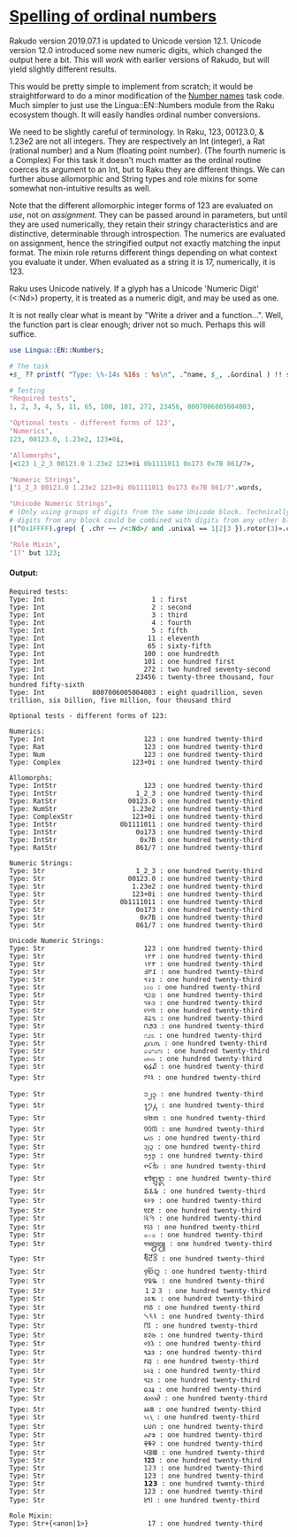 [1]: https://rosettacode.org/wiki/Spelling_of_ordinal_numbers

# [Spelling of ordinal numbers][1]





Rakudo version 2019.07.1 is updated to Unicode version 12.1. Unicode version 12.0 introduced some new numeric digits, which changed the output here a bit. This will *work* with earlier versions of Rakudo, but will yield slightly different results.



This would be pretty simple to implement from scratch; it would be straightforward to do a minor modification of the [ Number names](https://rosettacode.org/wiki/Number_names#Raku) task code. Much simpler to just use the Lingua::EN::Numbers module from the Raku ecosystem though. It will easily handles ordinal number conversions.



We need to be slightly careful of terminology. In Raku, 123, 00123.0, &amp; 1.23e2 are not all integers. They are respectively an Int (integer), a Rat (rational number) and a Num (floating point number). (The fourth numeric is a Complex) For this task it doesn't much matter as the ordinal routine coerces its argument to an Int, but to Raku they are different things. We can further abuse allomorphic and String types and role mixins for some somewhat non-intuitive results as well.



Note that the different allomorphic integer forms of 123 are evaluated on *use*, not on *assignment*. They can be passed around in parameters, but until they are used numerically, they retain their stringy characteristics and are distinctive, determinable through introspection. The numerics are evaluated on assignment, hence the stringified output not exactly matching the input format. The mixin role returns different things depending on what context you evaluate it under. When evaluated as a string it is 17, numerically, it is 123.



Raku uses Unicode natively. If a glyph has a Unicode 'Numeric Digit' (&lt;:Nd&gt;) property, it is treated as a numeric digit, and may be used as one.



It is not really clear what is meant by "Write a driver and a function...". Well, the function part is clear enough; driver not so much. Perhaps this will suffice.

```perl
use Lingua::EN::Numbers;

# The task
+$_ ?? printf( "Type: \%-14s %16s : %s\n", .^name, $_, .&ordinal ) !! say "\n$_:" for

# Testing
'Required tests',
1, 2, 3, 4, 5, 11, 65, 100, 101, 272, 23456, 8007006005004003,

'Optional tests - different forms of 123',
'Numerics',
123, 00123.0, 1.23e2, 123+0i,

'Allomorphs',
|<123 1_2_3 00123.0 1.23e2 123+0i 0b1111011 0o173 0x7B 861/7>,

'Numeric Strings',
|'1_2_3 00123.0 1.23e2 123+0i 0b1111011 0o173 0x7B 861/7'.words,

'Unicode Numeric Strings',
# (Only using groups of digits from the same Unicode block. Technically,
# digits from any block could be combined with digits from any other block.)
|(^0x1FFFF).grep( { .chr ~~ /<:Nd>/ and .unival == 1|2|3 }).rotor(3)».chr».join,

'Role Mixin',
'17' but 123;
```

#### Output:
```
Required tests:
Type: Int                           1 : first
Type: Int                           2 : second
Type: Int                           3 : third
Type: Int                           4 : fourth
Type: Int                           5 : fifth
Type: Int                          11 : eleventh
Type: Int                          65 : sixty-fifth
Type: Int                         100 : one hundredth
Type: Int                         101 : one hundred first
Type: Int                         272 : two hundred seventy-second
Type: Int                       23456 : twenty-three thousand, four hundred fifty-sixth
Type: Int            8007006005004003 : eight quadrillion, seven trillion, six billion, five million, four thousand third

Optional tests - different forms of 123:

Numerics:
Type: Int                         123 : one hundred twenty-third
Type: Rat                         123 : one hundred twenty-third
Type: Num                         123 : one hundred twenty-third
Type: Complex                  123+0i : one hundred twenty-third

Allomorphs:
Type: IntStr                      123 : one hundred twenty-third
Type: IntStr                    1_2_3 : one hundred twenty-third
Type: RatStr                  00123.0 : one hundred twenty-third
Type: NumStr                   1.23e2 : one hundred twenty-third
Type: ComplexStr               123+0i : one hundred twenty-third
Type: IntStr                0b1111011 : one hundred twenty-third
Type: IntStr                    0o173 : one hundred twenty-third
Type: IntStr                     0x7B : one hundred twenty-third
Type: RatStr                    861/7 : one hundred twenty-third

Numeric Strings:
Type: Str                       1_2_3 : one hundred twenty-third
Type: Str                     00123.0 : one hundred twenty-third
Type: Str                      1.23e2 : one hundred twenty-third
Type: Str                      123+0i : one hundred twenty-third
Type: Str                   0b1111011 : one hundred twenty-third
Type: Str                       0o173 : one hundred twenty-third
Type: Str                        0x7B : one hundred twenty-third
Type: Str                       861/7 : one hundred twenty-third

Unicode Numeric Strings:
Type: Str                         123 : one hundred twenty-third
Type: Str                         ١٢٣ : one hundred twenty-third
Type: Str                         ۱۲۳ : one hundred twenty-third
Type: Str                         ߁߂߃ : one hundred twenty-third
Type: Str                         १२३ : one hundred twenty-third
Type: Str                         ১২৩ : one hundred twenty-third
Type: Str                         ੧੨੩ : one hundred twenty-third
Type: Str                         ૧૨૩ : one hundred twenty-third
Type: Str                         ୧୨୩ : one hundred twenty-third
Type: Str                         ௧௨௩ : one hundred twenty-third
Type: Str                         ౧౨౩ : one hundred twenty-third
Type: Str                         ೧೨೩ : one hundred twenty-third
Type: Str                         ൧൨൩ : one hundred twenty-third
Type: Str                         ෧෨෩ : one hundred twenty-third
Type: Str                         ๑๒๓ : one hundred twenty-third
Type: Str                         ໑໒໓ : one hundred twenty-third
Type: Str                         ༡༢༣ : one hundred twenty-third
Type: Str                         ၁၂၃ : one hundred twenty-third
Type: Str                         ႑႒႓ : one hundred twenty-third
Type: Str                         ១២៣ : one hundred twenty-third
Type: Str                         ᠑᠒᠓ : one hundred twenty-third
Type: Str                         ᥇᥈᥉ : one hundred twenty-third
Type: Str                         ᧑᧒᧓ : one hundred twenty-third
Type: Str                         ᪁᪂᪃ : one hundred twenty-third
Type: Str                         ᪑᪒᪓ : one hundred twenty-third
Type: Str                         ᭑᭒᭓ : one hundred twenty-third
Type: Str                         ᮱᮲᮳ : one hundred twenty-third
Type: Str                         ᱁᱂᱃ : one hundred twenty-third
Type: Str                         ᱑᱒᱓ : one hundred twenty-third
Type: Str                         ꘡꘢꘣ : one hundred twenty-third
Type: Str                         ꣑꣒꣓ : one hundred twenty-third
Type: Str                         ꤁꤂꤃ : one hundred twenty-third
Type: Str                         ꧑꧒꧓ : one hundred twenty-third
Type: Str                         ꧱꧲꧳ : one hundred twenty-third
Type: Str                         ꩑꩒꩓ : one hundred twenty-third
Type: Str                         ꯱꯲꯳ : one hundred twenty-third
Type: Str                         １２３ : one hundred twenty-third
Type: Str                         𐒡𐒢𐒣 : one hundred twenty-third
Type: Str                         𐴱𐴲𐴳 : one hundred twenty-third
Type: Str                         𑁧𑁨𑁩 : one hundred twenty-third
Type: Str                         𑃱𑃲𑃳 : one hundred twenty-third
Type: Str                         𑄷𑄸𑄹 : one hundred twenty-third
Type: Str                         𑇑𑇒𑇓 : one hundred twenty-third
Type: Str                         𑋱𑋲𑋳 : one hundred twenty-third
Type: Str                         𑑑𑑒𑑓 : one hundred twenty-third
Type: Str                         𑓑𑓒𑓓 : one hundred twenty-third
Type: Str                         𑙑𑙒𑙓 : one hundred twenty-third
Type: Str                         𑛁𑛂𑛃 : one hundred twenty-third
Type: Str                         𑜱𑜲𑜳 : one hundred twenty-third
Type: Str                         𑣡𑣢𑣣 : one hundred twenty-third
Type: Str                         𑱑𑱒𑱓 : one hundred twenty-third
Type: Str                         𑵑𑵒𑵓 : one hundred twenty-third
Type: Str                         𑶡𑶢𑶣 : one hundred twenty-third
Type: Str                         𖩡𖩢𖩣 : one hundred twenty-third
Type: Str                         𖭑𖭒𖭓 : one hundred twenty-third
Type: Str                         𝟏𝟐𝟑 : one hundred twenty-third
Type: Str                         𝟙𝟚𝟛 : one hundred twenty-third
Type: Str                         𝟣𝟤𝟥 : one hundred twenty-third
Type: Str                         𝟭𝟮𝟯 : one hundred twenty-third
Type: Str                         𝟷𝟸𝟹 : one hundred twenty-third
Type: Str                         𞥑𞥒𞥓 : one hundred twenty-third

Role Mixin:
Type: Str+{<anon|1>}               17 : one hundred twenty-third
```
